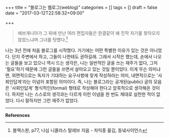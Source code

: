 +++
title = "블로그는 웹로그(weblog)"
categories = []
tags = []
draft = false
date = "2017-03-12T22:58:32+09:00"

+++

> 에브게니아가 그 뒤에 만난 여러 편집자들은 한결같이 왜 진작 자기를 찾아오지 않았느냐며 그녀를 탓했다.[^1]

나는 3년 전에 처음 블로그를 시작했다. 거기에는 어떤 특별한 이유가 있는 것은 아니었다. 단지 주변에서 하고, 그들이 나한테도 권하길래. 그래서 시작은 했는데, 손에서 나오는 글들을 보고 있으니 역시 드는 생각은, 나는 일반적인 글을 쓰는 재주가 없다, 그저 '필요'하기 때문에 그런 글들을 쓰면서 살아오고 있는 것일 뿐이었다. 이게 무슨 의미냐면, 외면적으로는 독자가 기대하는 요구사항에 맞게 작성하라는 의미, 내면적으로는 '사회인답게'라는 이념이 포함된 의미이다. 즉, 나는 블로그라는 공개된(public) 글의 모음은 '사회인답게' 형식적인(formal) 형태로 작성해야 한다고 암묵적으로 생각해온 것이다. 하지만 나는 스스로의 생각과는 다르게 이런 이념을 한 번도 제대로 실천한 적이 없었다. 다시 말하지만 그런 재주가 없었다.

***

**References**

[^1]: 블랙스완, p77, 나심 니콜라스 탈레브 지음 - 차익종 옮김, 동녘사이언스
